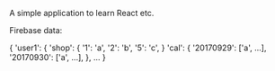 A simple application to learn React etc.


Firebase data:

{
  'user1': {
    'shop': {
      '1': 'a',
      '2': 'b',
      '5': 'c',
    }
    'cal': {
      '20170929': ['a', ...],
      '20170930': ['a', ...],
    },
  ...
}
